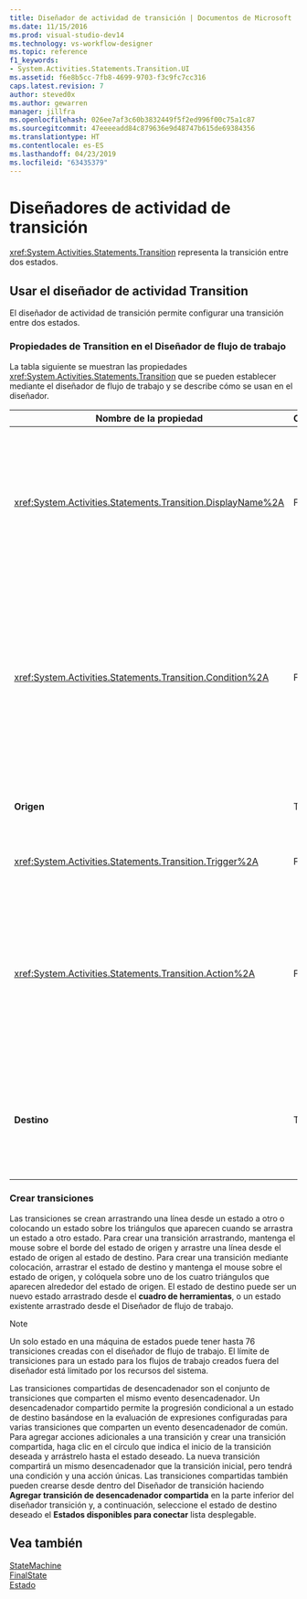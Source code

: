 ```yaml
---
title: Diseñador de actividad de transición | Documentos de Microsoft
ms.date: 11/15/2016
ms.prod: visual-studio-dev14
ms.technology: vs-workflow-designer
ms.topic: reference
f1_keywords:
- System.Activities.Statements.Transition.UI
ms.assetid: f6e8b5cc-7fb8-4699-9703-f3c9fc7cc316
caps.latest.revision: 7
author: steved0x
ms.author: gewarren
manager: jillfra
ms.openlocfilehash: 026ee7af3c60b3832449f5f2ed996f00c75a1c87
ms.sourcegitcommit: 47eeeeadd84c879636e9d48747b615de69384356
ms.translationtype: HT
ms.contentlocale: es-ES
ms.lasthandoff: 04/23/2019
ms.locfileid: "63435379"
---
```

# <a name="transition-activity-designer"></a>Diseñadores de actividad de transición
<xref:System.Activities.Statements.Transition> representa la transición entre dos estados.  
  
## <a name="using-the-transition-activity-designer"></a>Usar el diseñador de actividad Transition  
 El diseñador de actividad de transición permite configurar una transición entre dos estados.  
  
### <a name="transition-properties-in-the-workflow-designer"></a>Propiedades de Transition en el Diseñador de flujo de trabajo  
 La tabla siguiente se muestran las propiedades <xref:System.Activities.Statements.Transition> que se pueden establecer mediante el diseñador de flujo de trabajo y se describe cómo se usan en el diseñador.  
  
|Nombre de la propiedad|Obligatorio|Uso|  
|-------------------|--------------|-----------|  
|<xref:System.Activities.Statements.Transition.DisplayName%2A>|False|Especifica el nombre descriptivo del diseñador de actividades <xref:System.Activities.Statements.Transition>. El valor predeterminado es **T1**. El valor se puede editar en la cuadrícula de propiedades, en el encabezado del diseñador expandido de la transición y en el encabezado de la sección de acción desde el diseñador expandido de la transición. <xref:System.Activities.Activity.DisplayName%2A> se usa en la ruta de navegación que se muestra en la parte superior del diseñador de flujo de trabajo.<br /><br /> Aunque el valor de la propiedad <xref:System.Activities.Activity.DisplayName%2A> no sea obligatorio, el procedimiento recomendado es usar uno.|  
|<xref:System.Activities.Statements.Transition.Condition%2A>|False|Si está presente, especifica una expresión que se debe evaluar como **True** antes de que el control pasa al estado de destino. Esta condición se puede editar en la cuadrícula de propiedades y en el diseñador expandido de transición. Varias condiciones en una transición compartida se evalúan en el orden en que aparecen en el diseñador de la transición. **Nota:**  Observe que si el <xref:System.Activities.Statements.Transition.Condition%2A> de una transición se evalúa en **False** (o todas las condiciones de una transición de desencadenador compartido se evalúan como **False**), no se realizará la transición y todos los desencadenadores para todas las transiciones desde el estado volverá a programar. En este tutorial, no puede suceder esta situación debido a la forma en que están configuradas las condiciones (tenemos acciones específicas para determinar si el supuesto es correcto o incorrecto).|  
|**Origen**|True|Indica el estado del que esta transición se origina. Al hacer clic en el nombre del estado de origen se cambia la vista de diseñador a una vista expandida de ese estado. Se establece este valor cuando la transición se crea y no se puede cambiar.|  
|<xref:System.Activities.Statements.Transition.Trigger%2A>|False|Especifica la actividad cuya finalización inicia la transición. Para establecer esta actividad, arrastre una actividad desde la **cuadro de herramientas** y colóquela en la **desencadenador** sección de la transición.|  
|<xref:System.Activities.Statements.Transition.Action%2A>|False|Especifica la actividad que se ejecuta cuando la actividad desencadenadora se completa y el <xref:System.Activities.Statements.Transition.Condition%2A>, si existe, se evalúa como **true**. Se ejecuta esta actividad en la transición al estado de destino, después de que la actividad <xref:System.Activities.Statements.State.Exit%2A> para el estado de origen, si existe, se ejecute. Cuando el Diseñador de transición se expande, este valor se puede establecer arrastrando una actividad desde la **cuadro de herramientas** y colocándola sobre la **acción** sección de la transición. Puede haber varias acciones para una única transición. Las acciones individuales se pueden expandir y contraer, y se pueden ordenar haciendo clic en la flecha arriba o abajo que aparece en la acción cuando hay varias acciones en una transición.|  
|**Destino**|True|Indica el estado al que cambia la máquina de estados después de que la transición se complete. Esto corresponde a la propiedad <xref:System.Activities.Statements.Transition.To%2A> de la transición en el modelo de objetos. Al hacer clic en el nombre del estado de destino se cambia la vista de diseñador a una vista expandida de ese estado. Se establece este valor cuando la transición se crea y se puede cambiar arrastrando la flecha que conecta la transición al estado de destino en el diseñador.|  
  
### <a name="creating-transitions"></a>Crear transiciones  
 Las transiciones se crean arrastrando una línea desde un estado a otro o colocando un estado sobre los triángulos que aparecen cuando se arrastra un estado a otro estado. Para crear una transición arrastrando, mantenga el mouse sobre el borde del estado de origen y arrastre una línea desde el estado de origen al estado de destino. Para crear una transición mediante colocación, arrastrar el estado de destino y mantenga el mouse sobre el estado de origen, y colóquela sobre uno de los cuatro triángulos que aparecen alrededor del estado de origen. El estado de destino puede ser un nuevo estado arrastrado desde el **cuadro de herramientas**, o un estado existente arrastrado desde el Diseñador de flujo de trabajo.  
  
> [!NOTE]
> Un solo estado en una máquina de estados puede tener hasta 76 transiciones creadas con el diseñador de flujo de trabajo. El límite de transiciones para un estado para los flujos de trabajo creados fuera del diseñador está limitado por los recursos del sistema.  
  
 Las transiciones compartidas de desencadenador son el conjunto de transiciones que comparten el mismo evento desencadenador. Un desencadenador compartido permite la progresión condicional a un estado de destino basándose en la evaluación de expresiones configuradas para varias transiciones que comparten un evento desencadenador de común. Para agregar acciones adicionales a una transición y crear una transición compartida, haga clic en el círculo que indica el inicio de la transición deseada y arrástrelo hasta el estado deseado. La nueva transición compartirá un mismo desencadenador que la transición inicial, pero tendrá una condición y una acción únicas. Las transiciones compartidas también pueden crearse desde dentro del Diseñador de transición haciendo **Agregar transición de desencadenador compartida** en la parte inferior del diseñador transición y, a continuación, seleccione el estado de destino deseado el  **Estados disponibles para conectar** lista desplegable.  
  
## <a name="see-also"></a>Vea también  
 [StateMachine](../workflow-designer/statemachine-activity-designer.md)   
 [FinalState](../workflow-designer/finalstate-activity-designer.md)   
 [Estado](../workflow-designer/state-activity-designer.md)